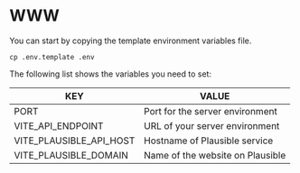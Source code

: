 # WWW

You can start by copying the template environment variables file.

```
cp .env.template .env
```

The following list shows the variables you need to set:

| KEY                     | VALUE                            |
| ----------------------- | -------------------------------- |
| PORT                    | Port for the server environment  |
| VITE_API_ENDPOINT       | URL of your server environment   |
| VITE_PLAUSIBLE_API_HOST | Hostname of Plausible service    |
| VITE_PLAUSIBLE_DOMAIN   | Name of the website on Plausible |
